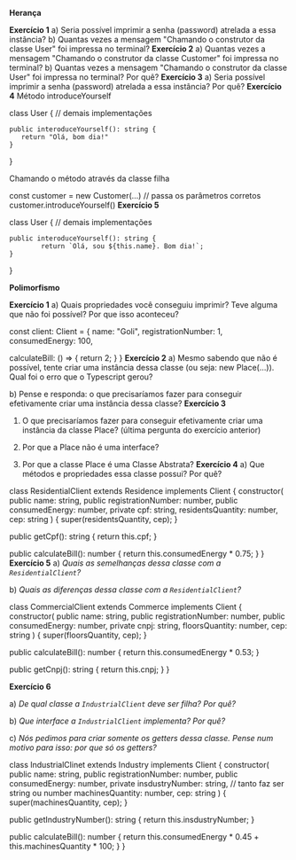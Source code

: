 **Herança**

**Exercício 1**
a) Seria possível imprimir a senha (password) atrelada a essa instância?
b) Quantas vezes a mensagem "Chamando o construtor da classe User" foi impressa no terminal?
**Exercício 2**
a) Quantas vezes a mensagem "Chamando o construtor da classe Customer" foi impressa no terminal? 
b) Quantas vezes a mensagem "Chamando o construtor da classe User" foi impressa no terminal? Por quê?
**Exercício 3**
a) Seria possível imprimir a senha (password) atrelada a essa instância? Por quê?
**Exercício 4**
Método introduceYourself

class User {
	// demais implementações

	public interoduceYourself(): string {
	   return "Olá, bom dia!"
	}
}

Chamando o método através da classe filha

const customer = new Customer(...) // passa os parâmetros corretos
customer.introduceYourself()
**Exercício 5**

class User {
	// demais implementações

	public interoduceYourself(): string {
			return `Olá, sou ${this.name}. Bom dia!`;
	}
}

**Polimorfismo**

**Exercício 1**
a) Quais propriedades você conseguiu imprimir? Teve alguma que não foi possível? Por que isso aconteceu?

const client: Client = {
  name: "Goli",
  registrationNumber: 1,
  consumedEnergy: 100,

  calculateBill: () => {
    return 2;
  }
}
**Exercício 2**
a) Mesmo sabendo que não é possível, tente criar uma instância dessa classe (ou seja: new Place(...)). Qual foi o erro que o Typescript gerou?

b) Pense e responda: o que precisaríamos fazer para conseguir efetivamente criar uma instância dessa classe?
**Exercício 3**
1) O que precisaríamos fazer para conseguir efetivamente criar uma instância da classe Place? (última pergunta do exercício anterior)

2) Por que a Place não é uma interface?

3) Por que a classe Place é uma Classe Abstrata?
**Exercício 4**
a) Que métodos e propriedades essa classe possui? Por quê?

class ResidentialClient extends Residence implements Client {
  constructor(
    public name: string,
    public registrationNumber: number,
    public consumedEnergy: number,
    private cpf: string,
    residentsQuantity: number,
    cep: string
  ) {
    super(residentsQuantity, cep);
  }

  public getCpf(): string {
    return this.cpf;
  }

  public calculateBill(): number {
    return this.consumedEnergy * 0.75;
  }
}
**Exercício 5**
a) *Quais as semelhanças dessa classe com a `ResidentialClient`?*

b) *Quais as diferenças dessa classe com a `ResidentialClient`?*

class CommercialClient extends Commerce implements Client {
  constructor(
    public name: string,
    public registrationNumber: number,
    public consumedEnergy: number,
    private cnpj: string,
    floorsQuantity: number,
    cep: string
  ) {
    super(floorsQuantity, cep);
  }

  public calculateBill(): number {
    return this.consumedEnergy * 0.53;
  }

  public getCnpj(): string {
    return this.cnpj;
  }
}

**Exercício 6**

a) *De* q*ual classe a `IndustrialClient` deve ser filha? Por quê?*

b) *Que interface a `IndustrialClient` implementa? Por quê?*

c) *Nós pedimos para criar somente os getters dessa classe. Pense num motivo para isso: por que só os getters?*

class IndustrialClinet extends Industry implements Client {
  constructor(
    public name: string,
    public registrationNumber: number,
    public consumedEnergy: number,
    private insdustryNumber: string, // tanto faz ser string ou number
    machinesQuantity: number,
    cep: string
  ) {
    super(machinesQuantity, cep);
  }

  public getIndustryNumber(): string {
    return this.insdustryNumber;
  }

  public calculateBill(): number {
    return this.consumedEnergy * 0.45 + this.machinesQuantity * 100;
  }
}
